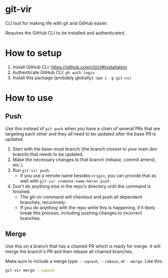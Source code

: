 # git-vir

CLI tool for making life with git and GitHub easier.

Requires the GitHub CLI to be installed and authenticated.

# How to setup

1. Install GitHub CLI: https://github.com/cli/cli#installation
2. Authenticate GitHub CLI: `gh auth login`
3. Install this package (probably globally): `npm i -g git-vir`

# How to use

## Push

Use this instead of `git push` when you have a chain of several PRs that are targeting each other and they all need to be updated after the base PR is updated.

1. Start with the base-most branch (the branch closest to your main dev branch) that needs to be updated.
2. Make the necessary changes to that branch (rebase, commit amend, etc.).
3. Run `git-vir push`.
    - if you use a remote name besides `origin`, you can provide that as well with `git-vir <remote-name-here> push`
4. Don't do anything else in the repo's directory until the command is finished.
    - The git-vir command will checkout and push all dependent branches, recursively.
    - If you do anything with the repo while this is happening, it'll likely break this process, including pushing changes to incorrect branches.

## Merge

Use this on a branch that has a chained PR which is ready for merge. It will merge the branch's PR and then rebase all chained branches.

Make sure to include a merge type: `--squash`, `--rebase`, or `--merge`. Like this:

```sh
git-vir merge --squash
```
